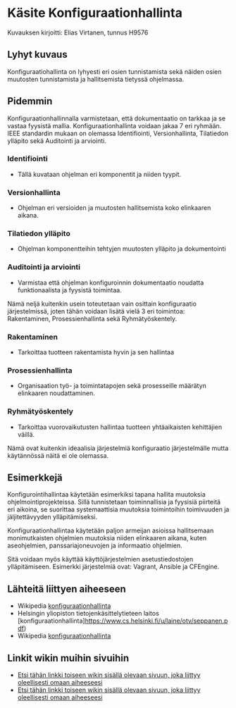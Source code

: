 # Käsite Konfiguraationhallinta

Kuvauksen kirjoitti: Elias Virtanen, tunnus H9576

## Lyhyt kuvaus

Konfiguraatiohallinta on lyhyesti eri osien tunnistamista sekä näiden osien muutosten tunnistamista ja hallitsemista tietyssä ohjelmassa.

## Pidemmin

Konfiguraationhallinnalla varmistetaan, että dokumentaatio on tarkkaa ja se vastaa fyysistä mallia.
Konfiguraationhallinta voidaan jakaa 7 eri ryhmään. IEEE standardin mukaan on olemassa Identifiointi, Versionhallinta, 
Tilatiedon ylläpito sekä Auditointi ja arviointi.

### Identifiointi

- Tällä kuvataan ohjelman eri komponentit ja niiden tyypit. 

### Versionhallinta

- Ohjelman eri versioiden ja muutosten hallitsemista koko elinkaaren aikana.

### Tilatiedon ylläpito

- Ohjelman komponentteihin tehtyjen muutosten ylläpito ja dokumentointi

### Auditointi ja arviointi

- Varmistaa että ohjelman konfiguroinnin dokumentaatio noudatta funktionaalista ja fyysistä toimintaa.

Nämä neljä kuitenkin usein toteutetaan vain osittain konfiguraatio järjestelmissä, joten tähän voidaan lisätä vielä 3 eri toimintoa: 
Rakentaminen, Prosessienhallinta sekä Ryhmätyöskentely.

### Rakentaminen

- Tarkoittaa tuotteen rakentamista hyvin ja sen hallintaa

### Prosessienhallinta

- Organisaation työ- ja toimintatapojen sekä prosesseille määrätyn elinkaaren noudattaminen.

### Ryhmätyöskentely

-  Tarkoittaa vuorovaikutusten hallintaa tuotteen yhtäaikaisten kehittäjien väillä.

Nämä ovat kuitenkin ideaalisia järjestelmiä konfiguraatio järjestelmälle mutta käytännössä näitä ei ole olemassa.

## Esimerkkejä

Konfigurointihallintaa käytetään esimerkiksi tapana hallita muutoksia ohjelmointiprojekteissa. Sillä tunnistetaan 
toiminnallisia ja fyysisiä piirteitä eri aikoina, se suorittaa systemaattisia muutoksia toimintoihin toimivuuden 
ja jäljitettävyyden ylläpitämiseksi.

Konfiguraationhallintaa käytetään paljon armeijan asioissa hallitsemaan monimutkaisten ohjelmien muutoksia niiden elinkaaren aikana, 
kuten aseohjelmien, panssariajoneuvojen ja informaatio ohjelmien.

Sitä voidaan myös käyttää käyttöjärjestelmien asetustiedostojen ylläpitämiseen. 
Esimerkki järjestelmiä ovat: Vagrant, Ansible ja CFEngine.

## Lähteitä liittyen aiheeseen

* Wikipedia [konfiguraationhallinta](https://en.wikipedia.org/wiki/Configuration_management)
* Helsingin yliopiston tietojenkäsittelytieteen laitos [konfiguraationhallinta]https://www.cs.helsinki.fi/u/laine/otv/seppanen.pdf)
* Wikipedia [konfiguraationhallinta](https://fi.wikipedia.org/wiki/Ohjelmiston_versiohallinta#Konfiguraationhallinta)


## Linkit wikin muihin sivuihin


* [Etsi tähän linkki toiseen wikin sisällä olevaan sivuun, joka liittyy oleellisesti omaan aiheeseesi]()
* [Etsi tähän linkki toiseen wikin sisällä olevaan sivuun, joka liittyy oleellisesti omaan aiheeseesi]() 
